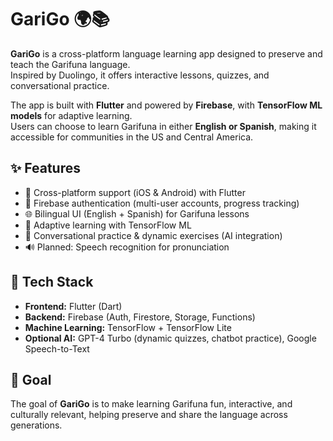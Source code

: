 # GariGo 🌍📚

**GariGo** is a cross-platform language learning app designed to preserve and teach the Garifuna language.  
Inspired by Duolingo, it offers interactive lessons, quizzes, and conversational practice.

The app is built with **Flutter** and powered by **Firebase**, with **TensorFlow ML models** for adaptive learning.  
Users can choose to learn Garifuna in either **English or Spanish**, making it accessible for communities in the US and Central America.

## ✨ Features

- 📱 Cross-platform support (iOS & Android) with Flutter
- 🔑 Firebase authentication (multi-user accounts, progress tracking)
- 🌐 Bilingual UI (English + Spanish) for Garifuna lessons
- 🎯 Adaptive learning with TensorFlow ML
- 💬 Conversational practice & dynamic exercises (AI integration)
- 🔊 Planned: Speech recognition for pronunciation

## 🚀 Tech Stack

- **Frontend:** Flutter (Dart)
- **Backend:** Firebase (Auth, Firestore, Storage, Functions)
- **Machine Learning:** TensorFlow + TensorFlow Lite
- **Optional AI:** GPT-4 Turbo (dynamic quizzes, chatbot practice), Google Speech-to-Text

## 🌱 Goal

The goal of **GariGo** is to make learning Garifuna fun, interactive, and culturally relevant, helping preserve and share the language across generations.
